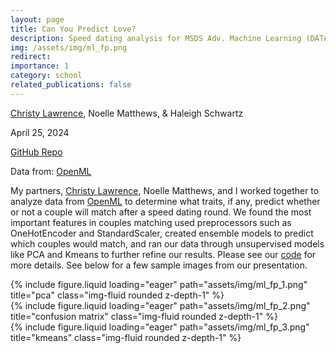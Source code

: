 ```yaml
---
layout: page
title: Can You Predict Love?
description: Speed dating analysis for MSDS Adv. Machine Learning (DATA-505)
img: /assets/img/ml_fp.png
redirect:
importance: 1
category: school
related_publications: false
---
```


[Christy Lawrence](https://cml-data.github.io/cml-anaylsis.github.io/), Noelle Matthews, & Haleigh Schwartz

April 25, 2024

[GitHub Repo](https://github.com/schwartzh2017/Machine_learning_final_project)

Data from: [OpenML](https://www.openml.org/search?type=data&status=any&sort=runs&id=40536)


My partners, [Christy Lawrence](https://cml-data.github.io/cml-anaylsis.github.io/), Noelle Matthews, and I worked together to analyze data from [OpenML](https://www.openml.org/search?type=data&status=any&sort=runs&id=40536) to determine what traits, if any, predict whether or not a couple will match after a speed dating round. We found the most important features in couples matching used preprocessors such as OneHotEncoder and StandardScaler, created ensemble models to predict which couples would match, and ran our data through unsupervised models like PCA and Kmeans to further refine our results. Please see our [code](https://github.com/schwartzh2017/Machine_learning_final_project) for more details. See below for a few sample images from our presentation.

<div class="row">
    <div class="col-sm mt-3 mt-md-0">
        {% include figure.liquid loading="eager" path="assets/img/ml_fp_1.png" title="pca" class="img-fluid rounded z-depth-1" %}
    </div>
    <div class="col-sm mt-3 mt-md-0">
        {% include figure.liquid loading="eager" path="assets/img/ml_fp_2.png" title="confusion matrix" class="img-fluid rounded z-depth-1" %}
    </div>
    <div class="col-sm mt-3 mt-md-0">
        {% include figure.liquid loading="eager" path="assets/img/ml_fp_3.png" title="kmeans" class="img-fluid rounded z-depth-1" %}
    </div>
</div>

<!-- {% raw %}

```html
<div class="row justify-content-sm-center">
  <div class="col-sm-8 mt-3 mt-md-0">
    {% include figure.liquid path="assets/img/6.jpg" title="example image" class="img-fluid rounded z-depth-1" %}
  </div>
  <div class="col-sm-4 mt-3 mt-md-0">
    {% include figure.liquid path="assets/img/11.jpg" title="example image" class="img-fluid rounded z-depth-1" %}
  </div>
</div>
```

{% endraw %} -->
